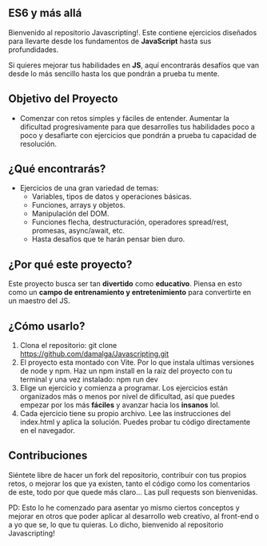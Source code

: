 ﻿## ES6 y más allá

Bienvenido al repositorio Javascripting!. Este contiene ejercicios diseñados para llevarte desde los fundamentos de **JavaScript** hasta sus profundidades.

Si quieres mejorar tus habilidades en **JS**, aquí encontrarás desafíos que van desde lo más sencillo hasta los que pondrán a prueba tu mente.

## Objetivo del Proyecto
- Comenzar con retos simples y fáciles de entender. Aumentar la dificultad progresivamente para que desarrolles tus habilidades poco a poco y desafiarte con ejercicios que pondrán a prueba tu capacidad de resolución.

## ¿Qué encontrarás?
- Ejercicios de una gran variedad de temas:
  - Variables, tipos de datos y operaciones básicas.
  - Funciones, arrays y objetos.
  - Manipulación del DOM.
  - Funciones flecha, destructuración, operadores spread/rest, promesas, async/await, etc.
  - Hasta desafíos que te harán pensar bien duro.

## ¿Por qué este proyecto?
Este proyecto busca ser tan **divertido** como **educativo**. Piensa en esto como un **campo de entrenamiento y entretenimiento** para convertirte en un maestro del JS.

## ¿Cómo usarlo?
1. Clona el repositorio: git clone https://github.com/damalga/Javascripting.git
2. El proyecto esta montado con Vite. Por lo que instala ultimas versiones de node y npm. Haz un npm install en la raiz del proyecto con tu terminal y una vez instalado: npm run dev 
3. Elige un ejercicio y comienza a programar. Los ejercicios están organizados más o menos por nivel de dificultad, así que puedes empezar por los más **fáciles** y avanzar hacia los **insanos** lol.
4. Cada ejercicio tiene su propio archivo. Lee las instrucciones del index.html y aplica la solución. Puedes probar tu código directamente en el navegador.

## Contribuciones
Siéntete libre de hacer un fork del repositorio, contribuir con tus propios retos, o mejorar los que ya existen, tanto el código como los comentarios de este, todo por que quede más claro... Las pull requests son bienvenidas.

PD: Esto lo he comenzado para asentar yo mismo ciertos conceptos y mejorar en otros que poder aplicar al desarrollo web creativo, al front-end o a yo que se, lo que tu quieras. Lo dicho, bienvenido al repositorio Javascripting!
